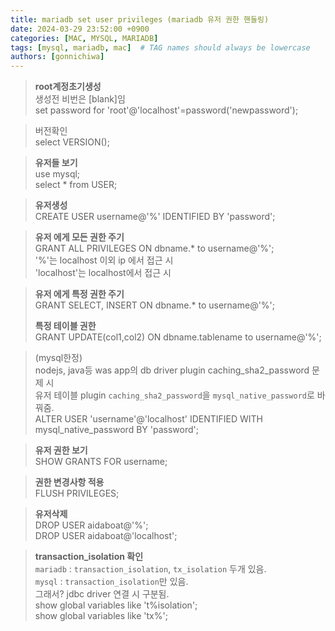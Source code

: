 ```yaml
---
title: mariadb set user privileges (mariadb 유저 권한 핸들링)
date: 2024-03-29 23:52:00 +0900
categories: [MAC, MYSQL, MARIADB]
tags: [mysql, mariadb, mac]  # TAG names should always be lowercase
authors: [gonnichiwa]
---
```



>**root계정초기생성**  
>생성전 비번은 [blank]임  
>set password for 'root'@'localhost'=password('newpassword');

>버전확인  
>select VERSION();  

>**유저들 보기**  
>use mysql;  
>select * from USER;

>**유저생성**  
>CREATE USER username@'%' IDENTIFIED BY 'password';  

>**유저 에게 모든 권한 주기**  
>GRANT ALL PRIVILEGES ON dbname.* to username@'%';  
> \'%\'는 localhost 이외 ip 에서 접근 시  
> \'localhost\'는 localhost에서 접근 시  

>**유저 에게 특정 권한 주기**  
>GRANT SELECT, INSERT ON dbname.* to username@'%';  
>  
>**특정 테이블 권한**  
>GRANT UPDATE(col1,col2) ON dbname.tablename to username@'%';  

>(mysql한정)  
>nodejs, java등 was app의 db driver plugin caching_sha2_password 문제 시  
>유저 테이블 plugin `caching_sha2_password`을  `mysql_native_password`로 바꿔줌.  
>ALTER USER 'username'@'localhost' IDENTIFIED WITH mysql_native_password BY 'password';

>**유저 권한 보기**  
SHOW GRANTS FOR username;  

>**권한 변경사항 적용**  
FLUSH PRIVILEGES;  

>**유저삭제**  
DROP USER aidaboat@'%';  
DROP USER aidaboat@'localhost';

>**transaction_isolation 확인**  
>`mariadb` : `transaction_isolation`, `tx_isolation` 두개 있음.  
>`mysql` : `transaction_isolation`만 있음.  
> 그래서? jdbc driver 연결 시 구분됨.  
>show global variables like 't%isolation';  
>show global variables like 'tx%';  

